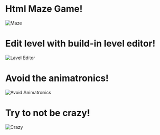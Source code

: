 # Html Maze Game!
![Maze](https://github.com/Just-a-Jason/jsonTest/assets/88512392/35639d56-3332-4124-86cd-ca9fb89a4e57)

# Edit level with build-in level editor!
![Lavel Editor](https://github.com/Just-a-Jason/jsonTest/assets/88512392/92b186fc-4478-4d5b-85ed-7ce93f20c6ae)

# Avoid the animatronics!
![Avoid Animatronics](https://github.com/Just-a-Jason/jsonTest/assets/88512392/cb8c4d54-a61a-4488-9c3f-ad42377abe0a)

# Try to not be crazy!
![Crazy](https://github.com/Just-a-Jason/jsonTest/assets/88512392/c2ede3a4-ca75-437c-b859-54a985ea83d7)
